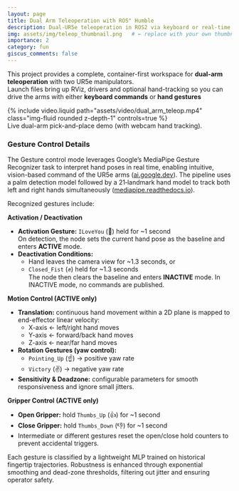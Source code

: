 ```yaml
---
layout: page
title: Dual Arm Teleoperation with ROS" Humble
description: Dual-UR5e teleoperation in ROS2 via keyboard or real-time MediaPipe hand-tracking, packaged in Docker.
img: assets/img/teleop_thumbnail.png   # ← replace with your own thumbnail
importance: 2
category: fun
giscus_comments: false
---
```


This project provides a complete, container-first workspace for **dual-arm teleoperation** with two UR5e manipulators.  
Launch files bring up RViz, drivers and optional hand-tracking so you can drive the arms with either **keyboard commands** or **hand gestures**
<div class="row mt-3">
  <div class="col-sm mt-3 mt-md-0">
      {% include video.liquid path="assets/video/dual_arm_teleop.mp4" class="img-fluid rounded z-depth-1" controls=true %}
  </div>
</div>
<div class="caption">
  Live dual-arm pick-and-place demo (with webcam hand tracking).
</div>

### Gesture Control Details

The Gesture control mode leverages Google’s MediaPipe Gesture Recognizer task to interpret hand poses in real time, enabling intuitive, vision-based command of the UR5e arms ([ai.google.dev](https://mediapipe-studio.webapps.google.com/demo/gesture_recognizer)). The pipeline uses a palm detection model followed by a 21‑landmark hand model to track both left and right hands simultaneously ([mediapipe.readthedocs.io](https://ai.google.dev/edge/mediapipe/solutions/guide)).

Recognized gestures include:

**Activation / Deactivation**  
- **Activation Gesture:** `ILoveYou` (🤟) held for ~1 second  
  On detection, the node sets the current hand pose as the baseline and enters **ACTIVE** mode.  
- **Deactivation Conditions:**  
  - Hand leaves the camera view for ~1.3 seconds, or  
  - `Closed_Fist` (✊) held for ~1.3 seconds  
  The node then clears the baseline and enters **INACTIVE** mode. In INACTIVE mode, no commands are published.

**Motion Control (ACTIVE only)**  
- **Translation:** continuous hand movement within a 2D plane is mapped to end-effector linear velocity:  
  - X-axis ← left/right hand moves  
  - Y-axis ← forward/back hand moves  
  - Z-axis ← near/far hand moves  
- **Rotation Gestures (yaw control):**  
  - `Pointing_Up` (☝️) → positive yaw rate  
  - `Victory` (✌️) → negative yaw rate  
- **Sensitivity & Deadzone:** configurable parameters for smooth responsiveness and ignore small jitters.

**Gripper Control (ACTIVE only)**  
- **Open Gripper:** hold `Thumbs_Up` (👍) for ~1 second
- **Close Gripper:** hold `Thumbs_Down` (👎) for ~1 second
- Intermediate or different gestures reset the open/close hold counters to prevent accidental triggers.


Each gesture is classified by a lightweight MLP trained on historical fingertip trajectories. Robustness is enhanced through exponential smoothing and dead-zone thresholds, filtering out jitter and ensuring operator safety.



<!-- 
Need the code?  <a href="https://github.com/fmdazhar/sereact_challenge">Browse the repository on GitHub</a>. -->
